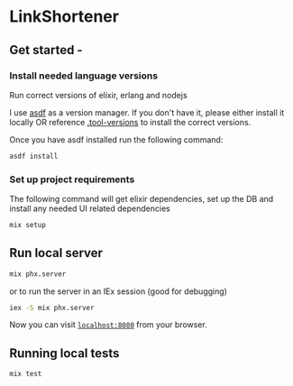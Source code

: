 # LinkShortener

## Get started -

### Install needed language versions

Run correct versions of elixir, erlang and nodejs

I use [asdf](https://asdf-vm.com/) as a version manager. If you don't have it, please either install it locally OR reference [.tool-versions](./tool-versions) to install the correct versions.

Once you have asdf installed run the following command:

```bash
asdf install
```

### Set up project requirements

The following command will get elixir dependencies, set up the DB and install any needed UI related dependencies

```bash
mix setup
```

## Run local server

```bash
mix phx.server
```

or to run the server in an IEx session (good for debugging)

```bash
iex -S mix phx.server
```

Now you can visit [`localhost:8080`](http://localhost:8080) from your browser.

## Running local tests

```bash
mix test
```
